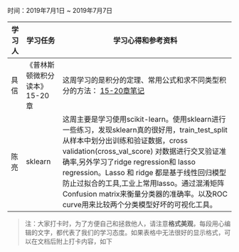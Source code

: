 时间：2019年7月1日 ~ 2019年7月7日

学习人|学习任务|学习心得和参考资料
------ | ------ | ------ 
具信 | 《普林斯顿微积分读本》15-20章 | 这周学习的是积分的定理、常用公式和求不同类型积分的方法： [15-20章笔记](https://www.jianshu.com/p/55507165b817)
陈亮 | sklearn | 这周主要是学习使用scikit-learn。使用sklearn进行一些练习，发现sklearn真的很好用，train_test_split 从样本中划分出训练和验证数据，cross validation(cross_val_score) 对数据进行交叉验证准确率,另外学习了ridge regression和 lasso regression。Lasso 和 ridge 都是基于线性回归模型防止过拟合的工具,工业上常用lasso。通过混淆矩阵Confusion matrix来衡量分类器的准确率。以及ROC curve用来比较两个分类模型好坏的可视化工具。
> 注：大家打卡时，为了方便自己和拯救他人，请注意**格式美观**，每段用心编辑的文字，都代表了我们的学习态度。如果表格中无法很好的显示格式，可以在文档后附上打卡内容，如下
